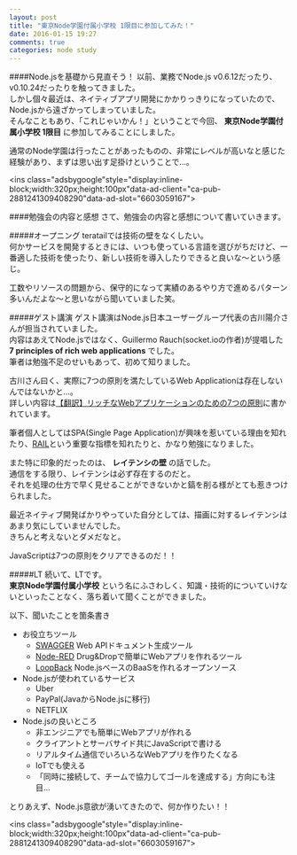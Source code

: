```yaml
---
layout: post
title: "東京Node学園付属小学校 1限目に参加してみた！"
date: 2016-01-15 19:27
comments: true
categories: node study
---
```


####Node.jsを基礎から見直そう！
以前、業務でNode.js v0.6.12だったり、v0.10.24だったりを触ってきました。  
しかし個々最近は、ネイティブアプリ開発にかかりっきりになっていたので、Node.jsから遠ざかってしまっていました。  
そんなこともあり、「これじゃいかん！」ということで今回、 **東京Node学園付属小学校 1限目** に参加してみることにしました。  

通常のNode学園は行ったことがあったものの、非常にレベルが高いなと感じた経験があり、まずは思い出す足掛けということで...。  

<script async src="//pagead2.googlesyndication.com/pagead/js/adsbygoogle.js"></script>
<ins class="adsbygoogle"style="display:inline-block;width:320px;height:100px"data-ad-client="ca-pub-2881241309408290"data-ad-slot="6603059167"></ins>
<script>
(adsbygoogle = window.adsbygoogle || []).push({});
</script>

<!-- more -->

####勉強会の内容と感想
さて、勉強会の内容と感想について書いていきます。  

#####オープニング
teratailでは技術の壁をなくしたい。  
何かサービスを開発するときには、いつも使っている言語を選びがちだけど、一番適した技術を使ったり、新しい技術を導入したりできると良いな〜という感じ。  

工数やリソースの問題から、保守的になって実績のあるやり方で進めるパターン多いんだよな〜と思いながら聞いていました笑。  

#####ゲスト講演
ゲスト講演はNode.js日本ユーザーグループ代表の古川陽介さんが担当されていました。  
内容はあえてNode.jsではなく、Guillermo Rauch(socket.ioの作者)が提唱した  **7 principles of rich web applications** でした。  
筆者は勉強不足のせいもあって、初めて知りました。  

古川さん曰く、実際に7つの原則を満たしているWeb Applicationは存在しないんではないかと...。  
詳しい内容は[【翻訳】リッチなWebアプリケーションのための7つの原則](http://yosuke-furukawa.hatenablog.com/entry/2014/11/14/141415)に書かれています。  

筆者個人としてはSPA(Single Page Application)が興味を惹いている理由を知れたり、[RAIL](https://developers.google.com/web/tools/chrome-devtools/profile/evaluate-performance/rail)という重要な指標を知れたりと、かなり勉強になりました。  

また特に印象的だったのは、 **レイテンシの壁** の話でした。  
通信をする限り、レイテンシは必ず存在するのだと。  
それを処理の仕方で早く見せることができないかと鎬を削る様がとても惹きつけられました。  

最近ネイティブ開発ばかりやっていた自分としては、描画に対するレイテンシはあまり気にしていませんでした。  
きちんと考えないとダメだなと。  

JavaScriptは7つの原則をクリアできるのだ！！

#####LT
続いて、LTです。  
**東京Node学園付属小学校** という名にふさわしく、知識・技術的についていけないといったことなく、落ち着いて聞くことができました。  

以下、聞いたことを箇条書き  

- お役立ちツール  
    - [SWAGGER](http://swagger.io/)
Web APIドキュメント生成ツール
    - [Node-RED](http://nodered.org/)
Drug&Dropで簡単にWebアプリを作れるツール
    - [LoopBack](http://loopback.io/)
Node.jsベースのBaaSを作れるオープンソース
　
- Node.jsが使われているサービス
    - Uber
    - PayPal(JavaからNode.jsに移行)
    - NETFLIX
　
- Node.jsの良いところ
    - 非エンジニアでも簡単にWebアプリが作れる
    - クライアントとサーバサイド共にJavaScriptで書ける
    - リアルタイム通信でいろいろなWebアプリを作りたくなる
    - IoTでも使える
    - 「同時に接続して、チームで協力してゴールを達成する」方向にも注目...

とりあえず、Node.js意欲が湧いてきたので、何か作りたい！！  

<script async src="//pagead2.googlesyndication.com/pagead/js/adsbygoogle.js"></script>
<ins class="adsbygoogle"style="display:inline-block;width:320px;height:100px"data-ad-client="ca-pub-2881241309408290"data-ad-slot="6603059167"></ins>
<script>
(adsbygoogle = window.adsbygoogle || []).push({});
</script>
